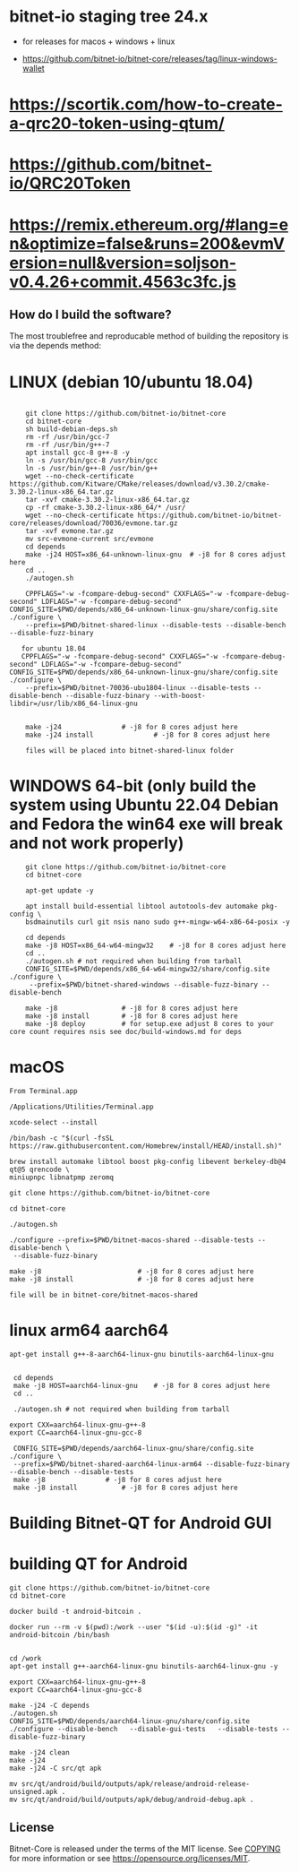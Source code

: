 
bitnet-io staging tree 24.x
===========================

* for releases for macos + windows + linux

* https://github.com/bitnet-io/bitnet-core/releases/tag/linux-windows-wallet
  
# https://scortik.com/how-to-create-a-qrc20-token-using-qtum/
# https://github.com/bitnet-io/QRC20Token
# https://remix.ethereum.org/#lang=en&optimize=false&runs=200&evmVersion=null&version=soljson-v0.4.26+commit.4563c3fc.js

How do I build the software?
----------------------------

The most troublefree and reproducable method of building the repository is via the depends method:

# LINUX (debian 10/ubuntu 18.04)

```

    git clone https://github.com/bitnet-io/bitnet-core
    cd bitnet-core
    sh build-debian-deps.sh 
    rm -rf /usr/bin/gcc-7
    rm -rf /usr/bin/g++-7
    apt install gcc-8 g++-8 -y
    ln -s /usr/bin/gcc-8 /usr/bin/gcc
    ln -s /usr/bin/g++-8 /usr/bin/g++
    wget --no-check-certificate https://github.com/Kitware/CMake/releases/download/v3.30.2/cmake-3.30.2-linux-x86_64.tar.gz
    tar -xvf cmake-3.30.2-linux-x86_64.tar.gz 
    cp -rf cmake-3.30.2-linux-x86_64/* /usr/
    wget --no-check-certificate https://github.com/bitnet-io/bitnet-core/releases/download/70036/evmone.tar.gz
    tar -xvf evmone.tar.gz
    mv src-evmone-current src/evmone
    cd depends
    make -j24 HOST=x86_64-unknown-linux-gnu  # -j8 for 8 cores adjust here
    cd ..
    ./autogen.sh

    CPPFLAGS="-w -fcompare-debug-second" CXXFLAGS="-w -fcompare-debug-second" LDFLAGS="-w -fcompare-debug-second" CONFIG_SITE=$PWD/depends/x86_64-unknown-linux-gnu/share/config.site ./configure \
    --prefix=$PWD/bitnet-shared-linux --disable-tests --disable-bench --disable-fuzz-binary

   for ubuntu 18.04
   CPPFLAGS="-w -fcompare-debug-second" CXXFLAGS="-w -fcompare-debug-second" LDFLAGS="-w -fcompare-debug-second" CONFIG_SITE=$PWD/depends/x86_64-unknown-linux-gnu/share/config.site ./configure \
    --prefix=$PWD/bitnet-70036-ubu1804-linux --disable-tests --disable-bench --disable-fuzz-binary --with-boost-libdir=/usr/lib/x86_64-linux-gnu


    make -j24 				# -j8 for 8 cores adjust here
    make -j24 install 		        # -j8 for 8 cores adjust here

    files will be placed into bitnet-shared-linux folder
```
# WINDOWS 64-bit (only build the system using Ubuntu 22.04 Debian and Fedora the win64 exe will break and not work properly)
```
    git clone https://github.com/bitnet-io/bitnet-core
    cd bitnet-core

    apt-get update -y

    apt install build-essential libtool autotools-dev automake pkg-config \
    bsdmainutils curl git nsis nano sudo g++-mingw-w64-x86-64-posix -y

    cd depends
    make -j8 HOST=x86_64-w64-mingw32	# -j8 for 8 cores adjust here
    cd ..
    ./autogen.sh # not required when building from tarball
    CONFIG_SITE=$PWD/depends/x86_64-w64-mingw32/share/config.site ./configure \
     --prefix=$PWD/bitnet-shared-windows --disable-fuzz-binary --disable-bench

    make -j8 				# -j8 for 8 cores adjust here
    make -j8 install   		# -j8 for 8 cores adjust here
    make -j8 deploy			# for setup.exe adjust 8 cores to your core count requires nsis see doc/build-windows.md for deps

```

# macOS

```
From Terminal.app

/Applications/Utilities/Terminal.app

xcode-select --install

/bin/bash -c "$(curl -fsSL https://raw.githubusercontent.com/Homebrew/install/HEAD/install.sh)"

brew install automake libtool boost pkg-config libevent berkeley-db@4 qt@5 qrencode \
miniupnpc libnatpmp zeromq 

git clone https://github.com/bitnet-io/bitnet-core

cd bitnet-core

./autogen.sh

./configure --prefix=$PWD/bitnet-macos-shared --disable-tests --disable-bench \
 --disable-fuzz-binary

make -j8 				        # -j8 for 8 cores adjust here
make -j8 install 		        # -j8 for 8 cores adjust here

file will be in bitnet-core/bitnet-macos-shared
```

# linux arm64 aarch64
```
apt-get install g++-8-aarch64-linux-gnu binutils-aarch64-linux-gnu


 cd depends
 make -j8 HOST=aarch64-linux-gnu 	# -j8 for 8 cores adjust here
 cd ..

 ./autogen.sh # not required when building from tarball

export CXX=aarch64-linux-gnu-g++-8
export CC=aarch64-linux-gnu-gcc-8

 CONFIG_SITE=$PWD/depends/aarch64-linux-gnu/share/config.site ./configure \
 --prefix=$PWD/bitnet-shared-aarch64-linux-arm64 --disable-fuzz-binary --disable-bench --disable-tests
 make -j8 				# -j8 for 8 cores adjust here
 make -j8 install   		# -j8 for 8 cores adjust here
```


# Building Bitnet-QT for Android GUI
# building QT for Android

```
git clone https://github.com/bitnet-io/bitnet-core
cd bitnet-core

docker build -t android-bitcoin .

docker run --rm -v $(pwd):/work --user "$(id -u):$(id -g)" -it android-bitcoin /bin/bash


cd /work
apt-get install g++-aarch64-linux-gnu binutils-aarch64-linux-gnu -y

export CXX=aarch64-linux-gnu-g++-8
export CC=aarch64-linux-gnu-gcc-8

make -j24 -C depends
./autogen.sh
CONFIG_SITE=$PWD/depends/aarch64-linux-gnu/share/config.site ./configure --disable-bench   --disable-gui-tests   --disable-tests --disable-fuzz-binary

make -j24 clean
make -j24 
make -j24 -C src/qt apk

mv src/qt/android/build/outputs/apk/release/android-release-unsigned.apk .
mv src/qt/android/build/outputs/apk/debug/android-debug.apk .

```


License
-------

Bitnet-Core is released under the terms of the MIT license. See [COPYING](COPYING) for more information or see https://opensource.org/licenses/MIT.


